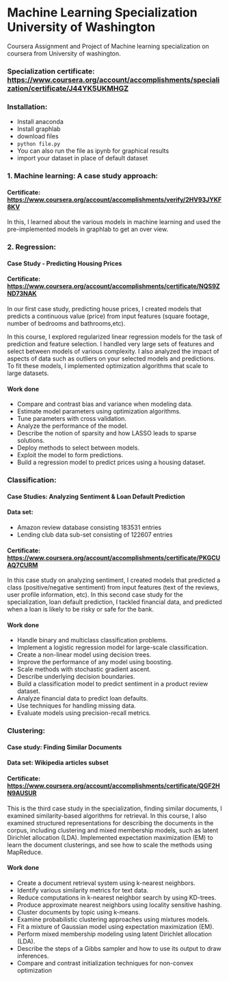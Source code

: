 # Machine Learning Specialization University of Washington
Coursera Assignment and Project of Machine learning specialization on coursera from University of washington.

### Specialization certificate: <a href="https://www.coursera.org/account/accomplishments/specialization/certificate/J44YK5UKMHGZ">https://www.coursera.org/account/accomplishments/specialization/certificate/J44YK5UKMHGZ</a>

### Installation:
* Install anaconda
* Install graphlab
* download files
* `python file.py`
* You can also run the file as ipynb for graphical results
* import your dataset in place of default dataset

### 1. Machine learning: A case study approach:

#### Certificate: <a href="https://www.coursera.org/account/accomplishments/verify/2HV93JYKF8KV">https://www.coursera.org/account/accomplishments/verify/2HV93JYKF8KV</a>

In this, I learned about the various models in machine learning and used the pre-implemented models in graphlab to get an over view.

### 2. Regression:

#### Case Study - Predicting Housing Prices

#### Certificate: <a href="https://www.coursera.org/account/accomplishments/certificate/NQS9ZND73NAK">https://www.coursera.org/account/accomplishments/certificate/NQS9ZND73NAK</a>

In our first case study, predicting house prices, I created models that predicts a continuous value (price) from input features (square footage, number of bedrooms and bathrooms,etc).  

In this course, I explored regularized linear regression models for the task of prediction and feature selection.  I handled very large sets of features and select between models of various complexity.  I also analyzed the impact of aspects of data such as outliers on your selected models and predictions. To fit these models, I implemented optimization algorithms that scale to large datasets.

#### Work done
* Compare and contrast bias and variance when modeling data.
* Estimate model parameters using optimization algorithms.
* Tune parameters with cross validation.
* Analyze the performance of the model.
* Describe the notion of sparsity and how LASSO leads to sparse solutions.
* Deploy methods to select between models.
* Exploit the model to form predictions. 
* Build a regression model to predict prices using a housing dataset.

### Classification:

#### Case Studies: Analyzing Sentiment & Loan Default Prediction

#### Data set:
 * Amazon review database consisting 183531 entries 
 * Lending club data sub-set consisting of 122607 entries
 
#### Certificate: <a href="https://www.coursera.org/account/accomplishments/certificate/PKGCUAQ7CURM">https://www.coursera.org/account/accomplishments/certificate/PKGCUAQ7CURM</a>

In this case study on analyzing sentiment, I created models that predicted a class (positive/negative sentiment) from input features (text of the reviews, user profile information, etc). In this second case study for the specialization, loan default prediction, I tackled financial data, and predicted when a loan is likely to be risky or safe for the bank. 

#### Work done
* Handle binary and multiclass classification problems.
* Implement a logistic regression model for large-scale classification.  
* Create a non-linear model using decision trees.
* Improve the performance of any model using boosting.
* Scale methods with stochastic gradient ascent.
* Describe underlying decision boundaries.  
* Build a classification model to predict sentiment in a product review dataset.  
* Analyze financial data to predict loan defaults.
* Use techniques for handling missing data.
* Evaluate models using precision-recall metrics.

### Clustering:

#### Case study: Finding Similar Documents

#### Data set: Wikipedia articles subset

#### Certificate: <a href="https://www.coursera.org/account/accomplishments/certificate/QGF2HN9AUSUR">https://www.coursera.org/account/accomplishments/certificate/QGF2HN9AUSUR</a>

This is the third case study in the specialization, finding similar documents, I examined similarity-based algorithms for retrieval. In this course, I also examined structured representations for describing the documents in the corpus, including clustering and mixed membership models, such as latent Dirichlet allocation (LDA). Implemented expectation maximization (EM) to learn the document clusterings, and see how to scale the methods using MapReduce.

#### Work done

* Create a document retrieval system using k-nearest neighbors.
* Identify various similarity metrics for text data.
* Reduce computations in k-nearest neighbor search by using KD-trees.
* Produce approximate nearest neighbors using locality sensitive hashing.
* Cluster documents by topic using k-means.
* Examine probabilistic clustering approaches using mixtures models.
* Fit a mixture of Gaussian model using expectation maximization (EM).
* Perform mixed membership modeling using latent Dirichlet allocation (LDA).
* Describe the steps of a Gibbs sampler and how to use its output to draw inferences.
* Compare and contrast initialization techniques for non-convex optimization
